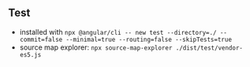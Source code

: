 ## Test

- installed with `npx @angular/cli -- new test --directory=./ --commit=false --minimal=true --routing=false --skipTests=true`
- source map explorer: `npx source-map-explorer ./dist/test/vendor-es5.js`